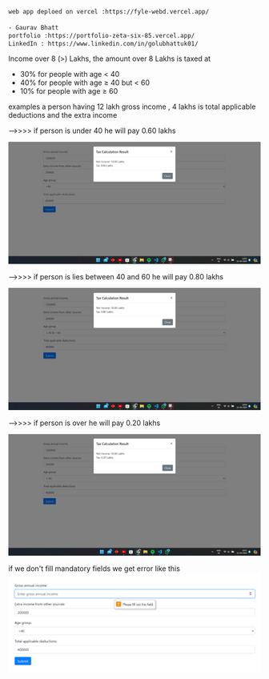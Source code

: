     web app deploed on vercel :https://fyle-webd.vercel.app/

    - Gaurav Bhatt
    portfolio :https://portfolio-zeta-six-85.vercel.app/
    LinkedIn : https://www.linkedin.com/in/golubhattuk01/

Income over 8 (>) Lakhs, the amount over 8 Lakhs is taxed at

- 30% for people with age < 40
- 40% for people with age ≥ 40 but < 60
- 10% for people with age ≥ 60

examples
a person having 12 lakh gross income , 4 lakhs is total applicable deductions and the extra income

-->>>> if person is under 40
he will pay 0.60 lakhs

![alt text](image-2.png)

-->>>> if person is lies between 40 and 60
he will pay 0.80 lakhs

![alt text](image-1.png)

-->>>> if person is over
he will pay 0.20 lakhs

![alt text](image.png)

if we don't fill mandatory fields we get error like this
![alt text](image-3.png)
